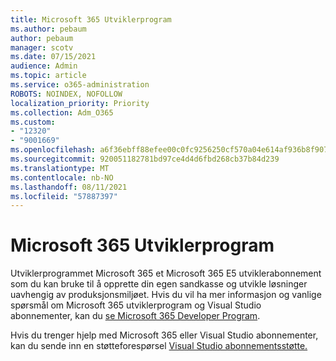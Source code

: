 ```yaml
---
title: Microsoft 365 Utviklerprogram
ms.author: pebaum
author: pebaum
manager: scotv
ms.date: 07/15/2021
audience: Admin
ms.topic: article
ms.service: o365-administration
ROBOTS: NOINDEX, NOFOLLOW
localization_priority: Priority
ms.collection: Adm_O365
ms.custom:
- "12320"
- "9001669"
ms.openlocfilehash: a6f36ebff88efee00c0fc9256250cf570a04e614af936b8f907d564e0e82398f
ms.sourcegitcommit: 920051182781bd97ce4d4d6fbd268cb37b84d239
ms.translationtype: MT
ms.contentlocale: nb-NO
ms.lasthandoff: 08/11/2021
ms.locfileid: "57887397"
---
```

# <a name="microsoft-365-developer-program"></a>Microsoft 365 Utviklerprogram

Utviklerprogrammet Microsoft 365 et Microsoft 365 E5 utviklerabonnement som du kan bruke til å opprette din egen sandkasse og utvikle løsninger uavhengig av produksjonsmiljøet. Hvis du vil ha mer informasjon og vanlige spørsmål om Microsoft 365 utviklerprogram og Visual Studio abonnementer, kan du [se Microsoft 365 Developer Program](https://docs.microsoft.com/office/developer-program/microsoft-365-developer-program).

Hvis du trenger hjelp med Microsoft 365 eller Visual Studio abonnementer, kan du sende inn en støtteforespørsel [Visual Studio abonnementsstøtte.](https://visualstudio.microsoft.com/subscriptions/support/)